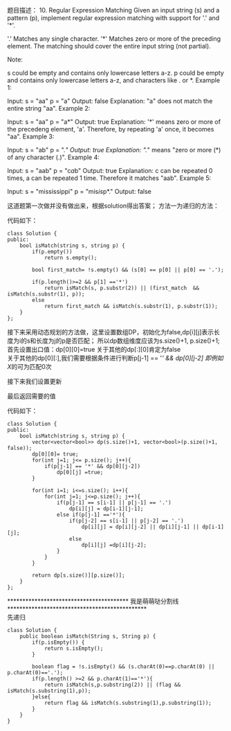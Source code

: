 题目描述：
10. Regular Expression Matching
Given an input string (s) and a pattern (p), implement regular expression matching with support for '.' and '*'.

'.' Matches any single character.
'*' Matches zero or more of the preceding element.
The matching should cover the entire input string (not partial).

Note:

s could be empty and contains only lowercase letters a-z.
p could be empty and contains only lowercase letters a-z, and characters like . or *.
Example 1:

Input:
s = "aa"
p = "a"
Output: false
Explanation: "a" does not match the entire string "aa".
Example 2:

Input:
s = "aa"
p = "a*"
Output: true
Explanation: '*' means zero or more of the precedeng element, 'a'. Therefore, by repeating 'a' once, it becomes "aa".
Example 3:

Input:
s = "ab"
p = ".*"
Output: true
Explanation: ".*" means "zero or more (*) of any character (.)".
Example 4:

Input:
s = "aab"
p = "c*a*b"
Output: true
Explanation: c can be repeated 0 times, a can be repeated 1 time. Therefore it matches "aab".
Example 5:

Input:
s = "mississippi"
p = "mis*is*p*."
Output: false

这道题第一次做并没有做出来，根据solution得出答案；
方法一为递归的方法：


代码如下：
```
class Solution {
public:
    bool isMatch(string s, string p) {
        if(p.empty())
            return s.empty();
        
        bool first_match= !s.empty() && (s[0] == p[0] || p[0] == '.');
        
        if(p.length()>=2 && p[1] =='*')
            return isMatch(s, p.substr(2)) || (first_match  && isMatch(s.substr(1), p));
        else
            return first_match && isMatch(s.substr(1), p.substr(1));
    }
};
```

接下来采用动态规划的方法做，这里设置数组DP，初始化为false,dp[i][j]表示长度为i的s和长度为j的p是否匹配；
所以dp数组维度应该为s.size()+1, p.size()+1;
首先设置出口值：dp[0][0]=true  关于其他的dp[:][0]肯定为false  
    关于其他的dp[0][:],我们需要根据条件进行判断p[j-1] == '*' && dp[0][j-2]  即例如X*的可为匹配0次

接下来我们设置更新

最后返回需要的值

代码如下：
```
class Solution {
public:
    bool isMatch(string s, string p) {
        vector<vector<bool>> dp(s.size()+1, vector<bool>(p.size()+1, false));
        dp[0][0]= true;
        for(int j=1; j<= p.size(); j++){
            if(p[j-1] == '*' && dp[0][j-2])
                dp[0][j] =true;
        }
        
        for(int i=1; i<=s.size(); i++){
            for(int j=1; j<=p.size(); j++){
                if(p[j-1] == s[i-1] || p[j-1] == '.')
                    dp[i][j] = dp[i-1][j-1];
                else if(p[j-1] =='*'){
                    if(p[j-2] == s[i-1] || p[j-2] == '.')
                        dp[i][j] = dp[i][j-2] || dp[i][j-1] || dp[i-1][j];
                    else
                        dp[i][j] =dp[i][j-2];
                }
            }
        }
        
        return dp[s.size()][p.size()];
    }
};
```

**************************************** 我是萌萌哒分割线 **********************************************  
先递归
```
class Solution {
    public boolean isMatch(String s, String p) {
        if(p.isEmpty()) {
            return s.isEmpty();
        }

        boolean flag = !s.isEmpty() && (s.charAt(0)==p.charAt(0) || p.charAt(0)=='.');
        if(p.length() >=2 && p.charAt(1)=='*'){
            return isMatch(s,p.substring(2)) || (flag && isMatch(s.substring(1),p));
        }else{
            return flag && isMatch(s.substring(1),p.substring(1));
        }
    }
}
```
